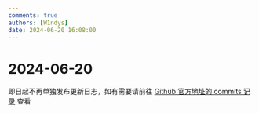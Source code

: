 ```yaml
---
comments: true
authors: [W1ndys]
date: 2024-06-20 16:08:00
---
```


# 2024-06-20

即日起不再单独发布更新日志，如有需要请前往 [Github 官方地址的 commits 记录](https://github.com/W1ndys/Easy-QFNU/commits/main/) 查看

<!-- more -->
